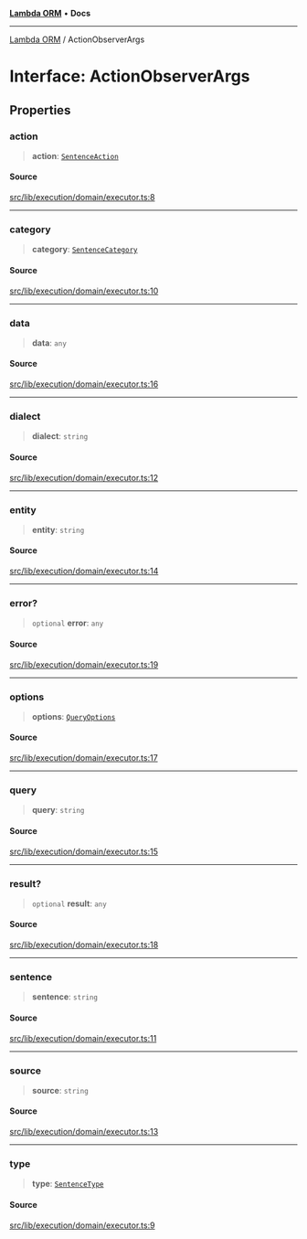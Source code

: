[**Lambda ORM**](../README.md) • **Docs**

***

[Lambda ORM](../README.md) / ActionObserverArgs

# Interface: ActionObserverArgs

## Properties

### action

> **action**: [`SentenceAction`](../enumerations/SentenceAction.md)

#### Source

[src/lib/execution/domain/executor.ts:8](https://github.com/lambda-orm/lambdaorm/blob/2cf2f2464c4fe66901565772c5ae4881d9c605d1/src/lib/execution/domain/executor.ts#L8)

***

### category

> **category**: [`SentenceCategory`](../enumerations/SentenceCategory.md)

#### Source

[src/lib/execution/domain/executor.ts:10](https://github.com/lambda-orm/lambdaorm/blob/2cf2f2464c4fe66901565772c5ae4881d9c605d1/src/lib/execution/domain/executor.ts#L10)

***

### data

> **data**: `any`

#### Source

[src/lib/execution/domain/executor.ts:16](https://github.com/lambda-orm/lambdaorm/blob/2cf2f2464c4fe66901565772c5ae4881d9c605d1/src/lib/execution/domain/executor.ts#L16)

***

### dialect

> **dialect**: `string`

#### Source

[src/lib/execution/domain/executor.ts:12](https://github.com/lambda-orm/lambdaorm/blob/2cf2f2464c4fe66901565772c5ae4881d9c605d1/src/lib/execution/domain/executor.ts#L12)

***

### entity

> **entity**: `string`

#### Source

[src/lib/execution/domain/executor.ts:14](https://github.com/lambda-orm/lambdaorm/blob/2cf2f2464c4fe66901565772c5ae4881d9c605d1/src/lib/execution/domain/executor.ts#L14)

***

### error?

> `optional` **error**: `any`

#### Source

[src/lib/execution/domain/executor.ts:19](https://github.com/lambda-orm/lambdaorm/blob/2cf2f2464c4fe66901565772c5ae4881d9c605d1/src/lib/execution/domain/executor.ts#L19)

***

### options

> **options**: [`QueryOptions`](QueryOptions.md)

#### Source

[src/lib/execution/domain/executor.ts:17](https://github.com/lambda-orm/lambdaorm/blob/2cf2f2464c4fe66901565772c5ae4881d9c605d1/src/lib/execution/domain/executor.ts#L17)

***

### query

> **query**: `string`

#### Source

[src/lib/execution/domain/executor.ts:15](https://github.com/lambda-orm/lambdaorm/blob/2cf2f2464c4fe66901565772c5ae4881d9c605d1/src/lib/execution/domain/executor.ts#L15)

***

### result?

> `optional` **result**: `any`

#### Source

[src/lib/execution/domain/executor.ts:18](https://github.com/lambda-orm/lambdaorm/blob/2cf2f2464c4fe66901565772c5ae4881d9c605d1/src/lib/execution/domain/executor.ts#L18)

***

### sentence

> **sentence**: `string`

#### Source

[src/lib/execution/domain/executor.ts:11](https://github.com/lambda-orm/lambdaorm/blob/2cf2f2464c4fe66901565772c5ae4881d9c605d1/src/lib/execution/domain/executor.ts#L11)

***

### source

> **source**: `string`

#### Source

[src/lib/execution/domain/executor.ts:13](https://github.com/lambda-orm/lambdaorm/blob/2cf2f2464c4fe66901565772c5ae4881d9c605d1/src/lib/execution/domain/executor.ts#L13)

***

### type

> **type**: [`SentenceType`](../enumerations/SentenceType.md)

#### Source

[src/lib/execution/domain/executor.ts:9](https://github.com/lambda-orm/lambdaorm/blob/2cf2f2464c4fe66901565772c5ae4881d9c605d1/src/lib/execution/domain/executor.ts#L9)
